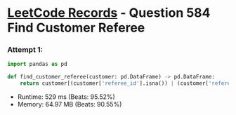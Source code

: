 # [LeetCode Records](../README.md) - Question 584 Find Customer Referee

### Attempt 1: 
```py
import pandas as pd

def find_customer_referee(customer: pd.DataFrame) -> pd.DataFrame:
    return customer[(customer['referee_id'].isna()) | (customer['referee_id'] != 2)]['name'].to_frame()
```
- Runtime: 529 ms (Beats: 95.52%)
- Memory: 64.97 MB (Beats: 90.55%)

<br>
